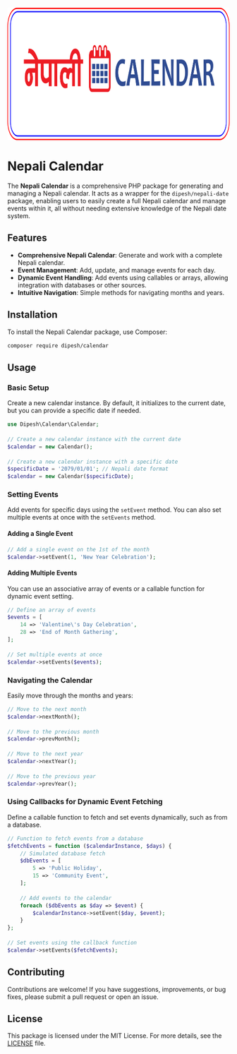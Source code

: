 <p align="left"><img style="height: 300px;" src="./calendar.png"  alt="Laravel Logo"></p>

# Nepali Calendar

The **Nepali Calendar** is a comprehensive PHP package for generating and managing a Nepali calendar. It acts as a wrapper for the `dipesh/nepali-date` package, enabling users to easily create a full Nepali calendar and manage events within it, all without needing extensive knowledge of the Nepali date system.

## Features

- **Comprehensive Nepali Calendar**: Generate and work with a complete Nepali calendar.
- **Event Management**: Add, update, and manage events for each day.
- **Dynamic Event Handling**: Add events using callables or arrays, allowing integration with databases or other sources.
- **Intuitive Navigation**: Simple methods for navigating months and years.

## Installation

To install the Nepali Calendar package, use Composer:

```bash
composer require dipesh/calendar
```

## Usage

### Basic Setup

Create a new calendar instance. By default, it initializes to the current date, but you can provide a specific date if needed.

```php
use Dipesh\Calendar\Calendar;

// Create a new calendar instance with the current date
$calendar = new Calendar();

// Create a new calendar instance with a specific date
$specificDate = '2079/01/01'; // Nepali date format
$calendar = new Calendar($specificDate);
```

### Setting Events

Add events for specific days using the `setEvent` method. You can also set multiple events at once with the `setEvents` method.

#### Adding a Single Event

```php
// Add a single event on the 1st of the month
$calendar->setEvent(1, 'New Year Celebration');
```

#### Adding Multiple Events

You can use an associative array of events or a callable function for dynamic event setting.

```php
// Define an array of events
$events = [
    14 => 'Valentine\'s Day Celebration',
    28 => 'End of Month Gathering',
];

// Set multiple events at once
$calendar->setEvents($events);
```

### Navigating the Calendar

Easily move through the months and years:

```php
// Move to the next month
$calendar->nextMonth();

// Move to the previous month
$calendar->prevMonth();

// Move to the next year
$calendar->nextYear();

// Move to the previous year
$calendar->prevYear();
```

### Using Callbacks for Dynamic Event Fetching

Define a callable function to fetch and set events dynamically, such as from a database.

```php
// Function to fetch events from a database
$fetchEvents = function ($calendarInstance, $days) {
    // Simulated database fetch
    $dbEvents = [
        5 => 'Public Holiday',
        15 => 'Community Event',
    ];

    // Add events to the calendar
    foreach ($dbEvents as $day => $event) {
        $calendarInstance->setEvent($day, $event);
    }
};

// Set events using the callback function
$calendar->setEvents($fetchEvents);
```

## Contributing

Contributions are welcome! If you have suggestions, improvements, or bug fixes, please submit a pull request or open an issue.

## License

This package is licensed under the MIT License. For more details, see the [LICENSE](LICENSE) file.

